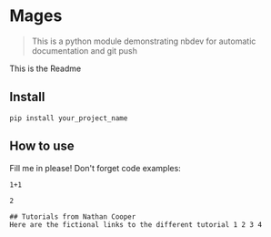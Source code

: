 # Mages
> This is a python module demonstrating nbdev for automatic documentation and git push


This is the Readme

## Install

`pip install your_project_name`

## How to use

Fill me in please! Don't forget code examples:

```
1+1
```




    2



```
## Tutorials from Nathan Cooper
Here are the fictional links to the different tutorial 1 2 3 4
```
